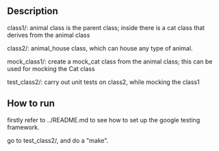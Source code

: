 Description
-----------------------

class1/: animal class is the parent class; inside there is a cat class that derives from the animal class

class2/: animal_house class, which can house any type of animal.

mock_class1/: create a mock_cat class from the animal class; this can be used for mocking the Cat class

test_class2/: carry out unit tests on class2, while mocking the class1


How to run
----------------------

firstly refer to ../README.md to see how to set up the google testing framework.

go to test_class2/, and do a "make".

